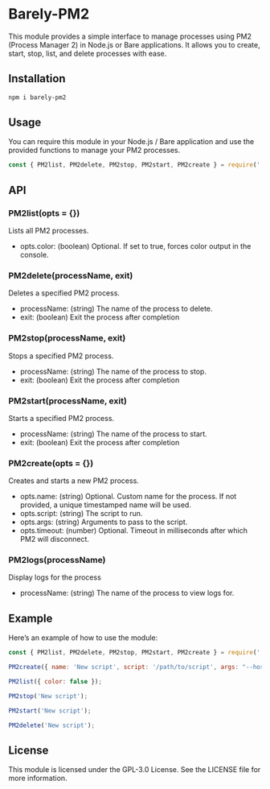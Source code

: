 # Barely-PM2

This module provides a simple interface to manage processes using PM2 (Process Manager 2) in Node.js or Bare applications. It allows you to create, start, stop, list, and delete processes with ease.

## Installation 

```bash
npm i barely-pm2
```

## Usage

You can require this module in your Node.js / Bare application and use the provided functions to manage your PM2 processes.

```js
const { PM2list, PM2delete, PM2stop, PM2start, PM2create } = require('./path-to-your-module');
```

## API

### PM2list(opts = {})
Lists all PM2 processes.

- opts.color: (boolean) Optional. If set to true, forces color output in the console.

### PM2delete(processName, exit)
Deletes a specified PM2 process.

- processName: (string) The name of the process to delete.
- exit: (boolean) Exit the process after completion

### PM2stop(processName, exit)
Stops a specified PM2 process.

- processName: (string) The name of the process to stop.
- exit: (boolean) Exit the process after completion

### PM2start(processName, exit)
Starts a specified PM2 process.

- processName: (string) The name of the process to start.
- exit: (boolean) Exit the process after completion

### PM2create(opts = {})
Creates and starts a new PM2 process.

- opts.name: (string) Optional. Custom name for the process. If not provided, a unique timestamped name will be used.
- opts.script: (string) The script to run.
- opts.args: (string) Arguments to pass to the script.
- opts.timeout: (number) Optional. Timeout in milliseconds after which PM2 will disconnect.

### PM2logs(processName)
Display logs for the process

- processName: (string) The name of the process to view logs for.

## Example

Here’s an example of how to use the module:

```js
const { PM2list, PM2delete, PM2stop, PM2start, PM2create } = require('./');

PM2create({ name: 'New script', script: '/path/to/script', args: "--host localhost", timeout: 5000 });

PM2list({ color: false });

PM2stop('New script');

PM2start('New script');

PM2delete('New script');
```

## License

This module is licensed under the GPL-3.0 License. See the LICENSE file for more information.
